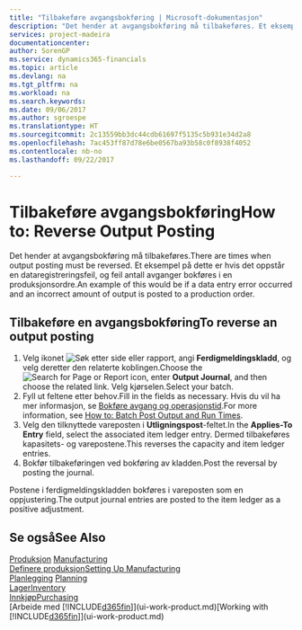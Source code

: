 ```yaml
---
title: "Tilbakeføre avgangsbokføring | Microsoft-dokumentasjon"
description: "Det hender at avgangsbokføring må tilbakeføres. Et eksempel på dette er hvis det oppstår en dataregistreringsfeil, og feil antall avganger bokføres i en produksjonsordre."
services: project-madeira
documentationcenter: 
author: SorenGP
ms.service: dynamics365-financials
ms.topic: article
ms.devlang: na
ms.tgt_pltfrm: na
ms.workload: na
ms.search.keywords: 
ms.date: 09/06/2017
ms.author: sgroespe
ms.translationtype: HT
ms.sourcegitcommit: 2c13559bb3dc44cdb61697f5135c5b931e34d2a8
ms.openlocfilehash: 7ac453ff87d78e6be0567ba93b58c0f8938f4052
ms.contentlocale: nb-no
ms.lasthandoff: 09/22/2017

---
```

# <a name="how-to-reverse-output-posting"></a><span data-ttu-id="33950-104">Tilbakeføre avgangsbokføring</span><span class="sxs-lookup"><span data-stu-id="33950-104">How to: Reverse Output Posting</span></span>
<span data-ttu-id="33950-105">Det hender at avgangsbokføring må tilbakeføres.</span><span class="sxs-lookup"><span data-stu-id="33950-105">There are times when output posting must be reversed.</span></span> <span data-ttu-id="33950-106">Et eksempel på dette er hvis det oppstår en dataregistreringsfeil, og feil antall avganger bokføres i en produksjonsordre.</span><span class="sxs-lookup"><span data-stu-id="33950-106">An example of this would be if a data entry error occurred and an incorrect amount of output is posted to a production order.</span></span>  

## <a name="to-reverse-an-output-posting"></a><span data-ttu-id="33950-107">Tilbakeføre en avgangsbokføring</span><span class="sxs-lookup"><span data-stu-id="33950-107">To reverse an output posting</span></span>  
1.  <span data-ttu-id="33950-108">Velg ikonet ![Søk etter side eller rapport](media/ui-search/search_small.png "Ikonet Søk etter side eller rapport"), angi **Ferdigmeldingskladd**, og velg deretter den relaterte koblingen.</span><span class="sxs-lookup"><span data-stu-id="33950-108">Choose the ![Search for Page or Report](media/ui-search/search_small.png "Search for Page or Report icon") icon, enter **Output Journal**, and then choose the related link.</span></span> <span data-ttu-id="33950-109">Velg kjørselen.</span><span class="sxs-lookup"><span data-stu-id="33950-109">Select your batch.</span></span>  
2. <span data-ttu-id="33950-110">Fyll ut feltene etter behov.</span><span class="sxs-lookup"><span data-stu-id="33950-110">Fill in the fields as necessary.</span></span> <span data-ttu-id="33950-111">Hvis du vil ha mer informasjon, se [Bokføre avgang og operasjonstid](production-how-to-post-output-quantity.md).</span><span class="sxs-lookup"><span data-stu-id="33950-111">For more information, see [How to: Batch Post Output and Run Times](production-how-to-post-output-quantity.md).</span></span>
3.  <span data-ttu-id="33950-112">Velg den tilknyttede vareposten i **Utligningspost**-feltet.</span><span class="sxs-lookup"><span data-stu-id="33950-112">In the **Applies-To Entry** field, select the associated item ledger entry.</span></span> <span data-ttu-id="33950-113">Dermed tilbakeføres kapasitets- og varepostene.</span><span class="sxs-lookup"><span data-stu-id="33950-113">This reverses the capacity and item ledger entries.</span></span>  
4. <span data-ttu-id="33950-114">Bokfør tilbakeføringen ved bokføring av kladden.</span><span class="sxs-lookup"><span data-stu-id="33950-114">Post the reversal by posting the journal.</span></span>  

<span data-ttu-id="33950-115">Postene i ferdigmeldingskladden bokføres i vareposten som en oppjustering.</span><span class="sxs-lookup"><span data-stu-id="33950-115">The output journal entries are posted to the item ledger as a positive adjustment.</span></span>  

## <a name="see-also"></a><span data-ttu-id="33950-116">Se også</span><span class="sxs-lookup"><span data-stu-id="33950-116">See Also</span></span>  
 <span data-ttu-id="33950-117">[Produksjon](production-manage-manufacturing.md)  </span><span class="sxs-lookup"><span data-stu-id="33950-117">[Manufacturing](production-manage-manufacturing.md)  </span></span>  
 [<span data-ttu-id="33950-118">Definere produksjon</span><span class="sxs-lookup"><span data-stu-id="33950-118">Setting Up Manufacturing</span></span>](production-configure-production-processes.md)  
 <span data-ttu-id="33950-119">[Planlegging](production-planning.md)    </span><span class="sxs-lookup"><span data-stu-id="33950-119">[Planning](production-planning.md)    </span></span>  
 [<span data-ttu-id="33950-120">Lager</span><span class="sxs-lookup"><span data-stu-id="33950-120">Inventory</span></span>](inventory-manage-inventory.md)  
 [<span data-ttu-id="33950-121">Innkjøp</span><span class="sxs-lookup"><span data-stu-id="33950-121">Purchasing</span></span>](purchasing-manage-purchasing.md)  
 <span data-ttu-id="33950-122">[Arbeide med [!INCLUDE[d365fin](includes/d365fin_md.md)]](ui-work-product.md)</span><span class="sxs-lookup"><span data-stu-id="33950-122">[Working with [!INCLUDE[d365fin](includes/d365fin_md.md)]](ui-work-product.md)</span></span>  

